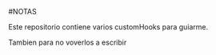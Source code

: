 #NOTAS


Este repositorio contiene varios customHooks para guiarme.

Tambien para no voverlos a escribir
